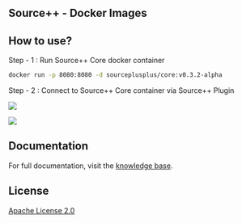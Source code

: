 Source++ - Docker Images
---

## How to use?

Step - 1 : Run Source++ Core docker container

```bash
docker run -p 8080:8080 -d sourceplusplus/core:v0.3.2-alpha
```

Step - 2 : Connect to Source++ Core container via Source++ Plugin

![](https://raw.githubusercontent.com/sourceplusplus/Assistant/v0.3.2-alpha/docs/images/screenshots/2019-05-11%2010-24-01.png)

![](https://raw.githubusercontent.com/sourceplusplus/Assistant/v0.3.2-alpha/docs/images/screenshots/2019-06-14%2021-19-46.png)

## Documentation

For full documentation, visit the [knowledge base](https://sourceplusplus.com/knowledge).

## License

[Apache License 2.0](https://github.com/sourceplusplus/Assistant/blob/master/LICENSE)